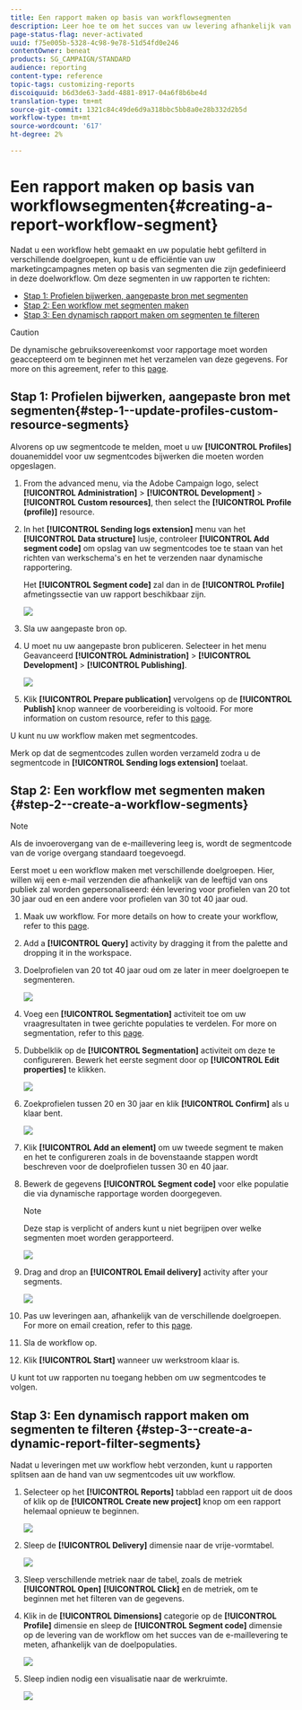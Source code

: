 ```yaml
---
title: Een rapport maken op basis van workflowsegmenten
description: Leer hoe te om het succes van uw levering afhankelijk van de segmenten van uw werkschema's in uw rapporten te controleren.
page-status-flag: never-activated
uuid: f75e005b-5328-4c98-9e78-51d54fd0e246
contentOwner: beneat
products: SG_CAMPAIGN/STANDARD
audience: reporting
content-type: reference
topic-tags: customizing-reports
discoiquuid: b6d3de63-3add-4881-8917-04a6f8b6be4d
translation-type: tm+mt
source-git-commit: 1321c84c49de6d9a318bbc5bb8a0e28b332d2b5d
workflow-type: tm+mt
source-wordcount: '617'
ht-degree: 2%

---
```



# Een rapport maken op basis van workflowsegmenten{#creating-a-report-workflow-segment}

Nadat u een workflow hebt gemaakt en uw populatie hebt gefilterd in verschillende doelgroepen, kunt u de efficiëntie van uw marketingcampagnes meten op basis van segmenten die zijn gedefinieerd in deze doelworkflow.
Om deze segmenten in uw rapporten te richten:

* [Stap 1: Profielen bijwerken, aangepaste bron met segmenten](#step-1--update-profiles-custom-resource-segments)
* [Stap 2: Een workflow met segmenten maken](#step-2--create-a-workflow-segments)
* [Stap 3: Een dynamisch rapport maken om segmenten te filteren](#step-3--create-a-dynamic-report-filter-segments)

>[!CAUTION]
>De dynamische gebruiksovereenkomst voor rapportage moet worden geaccepteerd om te beginnen met het verzamelen van deze gegevens.
>For more on this agreement, refer to this [page](../../reporting/using/about-dynamic-reports.md#dynamic-reporting-usage-agreement).

## Stap 1: Profielen bijwerken, aangepaste bron met segmenten{#step-1--update-profiles-custom-resource-segments}

Alvorens op uw segmentcode te melden, moet u uw **[!UICONTROL Profiles]** douanemiddel voor uw segmentcodes bijwerken die moeten worden opgeslagen.

1. From the advanced menu, via the Adobe Campaign logo, select **[!UICONTROL Administration]** > **[!UICONTROL Development]** > **[!UICONTROL Custom resources]**, then select the **[!UICONTROL Profile (profile)]** resource.
1. In het **[!UICONTROL Sending logs extension]** menu van het **[!UICONTROL Data structure]** lusje, controleer **[!UICONTROL Add segment code]** om opslag van uw segmentcodes toe te staan van het richten van werkschema&#39;s en het te verzenden naar dynamische rapportering.

   Het **[!UICONTROL Segment code]** zal dan in de **[!UICONTROL Profile]** afmetingssectie van uw rapport beschikbaar zijn.

   ![](assets/report_segment_4.png)

1. Sla uw aangepaste bron op.

1. U moet nu uw aangepaste bron publiceren.
Selecteer in het menu Geavanceerd **[!UICONTROL Administration]** > **[!UICONTROL Development]** > **[!UICONTROL Publishing]**.

   ![](assets/custom_profile_7.png)

1. Klik **[!UICONTROL Prepare publication]** vervolgens op de **[!UICONTROL Publish]** knop wanneer de voorbereiding is voltooid. For more information on custom resource, refer to this [page](../../developing/using/updating-the-database-structure.md).

U kunt nu uw workflow maken met segmentcodes.

Merk op dat de segmentcodes zullen worden verzameld zodra u de segmentcode in **[!UICONTROL Sending logs extension]** toelaat.

## Stap 2: Een workflow met segmenten maken {#step-2--create-a-workflow-segments}

>[!NOTE]
>Als de invoerovergang van de e-maillevering leeg is, wordt de segmentcode van de vorige overgang standaard toegevoegd.

Eerst moet u een workflow maken met verschillende doelgroepen. Hier, willen wij een e-mail verzenden die afhankelijk van de leeftijd van ons publiek zal worden gepersonaliseerd: één levering voor profielen van 20 tot 30 jaar oud en een andere voor profielen van 30 tot 40 jaar oud.

1. Maak uw workflow. For more details on how to create your workflow, refer to this [page](../../automating/using/building-a-workflow.md).

1. Add a **[!UICONTROL Query]** activity by dragging it from the palette and dropping it in the workspace.

1. Doelprofielen van 20 tot 40 jaar oud om ze later in meer doelgroepen te segmenteren.

   ![](assets/report_segment_1.png)

1. Voeg een **[!UICONTROL Segmentation]** activiteit toe om uw vraagresultaten in twee gerichte populaties te verdelen. For more on segmentation, refer to this [page](../../automating/using/segmentation.md).

1. Dubbelklik op de **[!UICONTROL Segmentation]** activiteit om deze te configureren. Bewerk het eerste segment door op **[!UICONTROL Edit properties]** te klikken.

   ![](assets/report_segment_7.png)

1. Zoekprofielen tussen 20 en 30 jaar en klik **[!UICONTROL Confirm]** als u klaar bent.

   ![](assets/report_segment_8.png)

1. Klik **[!UICONTROL Add an element]** om uw tweede segment te maken en het te configureren zoals in de bovenstaande stappen wordt beschreven voor de doelprofielen tussen 30 en 40 jaar.

1. Bewerk de gegevens **[!UICONTROL Segment code]** voor elke populatie die via dynamische rapportage worden doorgegeven.

   >[!NOTE]
   >Deze stap is verplicht of anders kunt u niet begrijpen over welke segmenten moet worden gerapporteerd.

   ![](assets/report_segment_9.png)

1. Drag and drop an **[!UICONTROL Email delivery]** activity after your segments.

   ![](assets/report_segment_3.png)

1. Pas uw leveringen aan, afhankelijk van de verschillende doelgroepen. For more on email creation, refer to this [page](../../designing/using/designing-content-in-adobe-campaign.md).

1. Sla de workflow op.

1. Klik **[!UICONTROL Start]** wanneer uw werkstroom klaar is.

U kunt tot uw rapporten nu toegang hebben om uw segmentcodes te volgen.

## Stap 3: Een dynamisch rapport maken om segmenten te filteren {#step-3--create-a-dynamic-report-filter-segments}

Nadat u leveringen met uw workflow hebt verzonden, kunt u rapporten splitsen aan de hand van uw segmentcodes uit uw workflow.

1. Selecteer op het **[!UICONTROL Reports]** tabblad een rapport uit de doos of klik op de **[!UICONTROL Create new project]** knop om een rapport helemaal opnieuw te beginnen.

   ![](assets/custom_profile_18.png)
1. Sleep de **[!UICONTROL Delivery]** dimensie naar de vrije-vormtabel.

   ![](assets/report_segment_5.png)

1. Sleep verschillende metriek naar de tabel, zoals de metriek **[!UICONTROL Open]** **[!UICONTROL Click]** en de metriek, om te beginnen met het filteren van de gegevens.
1. Klik in de **[!UICONTROL Dimensions]** categorie op de **[!UICONTROL Profile]** dimensie en sleep de **[!UICONTROL Segment code]** dimensie op de levering van de workflow om het succes van de e-maillevering te meten, afhankelijk van de doelpopulaties.

   ![](assets/report_segment_6.png)

1. Sleep indien nodig een visualisatie naar de werkruimte.

   ![](assets/report_segment_10.png)
